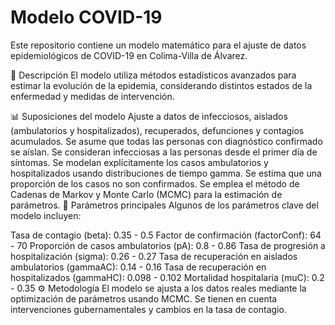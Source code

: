 # Modelo COVID-19
Este repositorio contiene un modelo matemático para el ajuste de datos epidemiológicos de COVID-19 en Colima-Villa de Álvarez.

📌 Descripción
El modelo utiliza métodos estadísticos avanzados para estimar la evolución de la epidemia, considerando distintos estados de la enfermedad y medidas de intervención.

📊 Suposiciones del modelo
Ajuste a datos de infecciosos, aislados (ambulatorios y hospitalizados), recuperados, defunciones y contagios acumulados.
Se asume que todas las personas con diagnóstico confirmado se aíslan.
Se consideran infecciosas a las personas desde el primer día de síntomas.
Se modelan explícitamente los casos ambulatorios y hospitalizados usando distribuciones de tiempo gamma.
Se estima que una proporción de los casos no son confirmados.
Se emplea el método de Cadenas de Markov y Monte Carlo (MCMC) para la estimación de parámetros.
🔢 Parámetros principales
Algunos de los parámetros clave del modelo incluyen:

Tasa de contagio (beta): 0.35 - 0.5
Factor de confirmación (factorConf): 64 - 70
Proporción de casos ambulatorios (pA): 0.8 - 0.86
Tasa de progresión a hospitalización (sigma): 0.26 - 0.27
Tasa de recuperación en aislados ambulatorios (gammaAC): 0.14 - 0.16
Tasa de recuperación en hospitalizados (gammaHC): 0.098 - 0.102
Mortalidad hospitalaria (muC): 0.2 - 0.35
⚙️ Metodología
El modelo se ajusta a los datos reales mediante la optimización de parámetros usando MCMC. Se tienen en cuenta intervenciones gubernamentales y cambios en la tasa de contagio.
